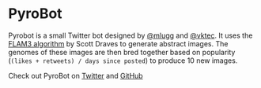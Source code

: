 # PyroBot

Pyrobot is a small Twitter bot designed by [@mlugg][mlugg] and [@vktec][vktec].
It uses the [FLAM3 algorithm][flam3] by Scott Draves to generate abstract
images. The genomes of these images are then bred together based on popularity
(`(likes + retweets) / days since posted`) to produce 10 new images.

Check out PyroBot on [Twitter][birdsite] and [GitHub][code]

[mlugg]: https://github.com/mlugg
[vktec]: https://github.com/vktec
[flam3]: http://flam3.com/
[birdsite]: http://twitter.com/pyrobot_
[code]: https://github.com/vktec/pyrobot/
